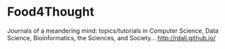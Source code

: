 # Food4Thought
Journals of a meandering mind: topics/tutorials in Computer Science, Data Science, Bioinformatics, the Sciences, and Society... http://rdali.github.io/

